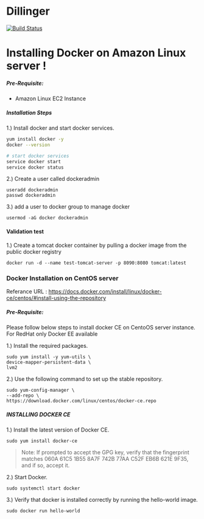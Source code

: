 # Dillinger

[![Build Status](https://travis-ci.org/joemccann/dillinger.svg?branch=master)](https://travis-ci.org/joemccann/dillinger)

# Installing Docker on Amazon Linux server !

##### Pre-Requisite:
- Amazon Linux EC2 Instance

##### Installation Steps
1.) Install docker and start docker services.
```sh
yum install docker -y
docker --version 

# start docker services
service docker start
service docker status
```

2.) Create a user called dockeradmin
```
useradd dockeradmin
passwd dockeradmin
```
3.) add a user to docker group to manage docker
```
usermod -aG docker dockeradmin
```
#### Validation test
1.) Create a tomcat docker container by pulling a docker image from the public docker registry
```
docker run -d --name test-tomcat-server -p 8090:8080 tomcat:latest
```

### Docker Installation on CentOS server

Referance URL : https://docs.docker.com/install/linux/docker-ce/centos/#install-using-the-repository

##### Pre-Requisite:
Please follow below steps to install docker CE on CentoOS server instance. For RedHat only Docker EE available

1.) Install the required packages.
```
sudo yum install -y yum-utils \
device-mapper-persistent-data \
lvm2
```
2.) Use the following command to set up the stable repository.
```
sudo yum-config-manager \
--add-repo \
https://download.docker.com/linux/centos/docker-ce.repo
```
##### INSTALLING DOCKER CE
1.) Install the latest version of Docker CE.
```
sudo yum install docker-ce
```
> Note: If prompted to accept the GPG key, verify that the fingerprint matches 060A 61C5 1B55 8A7F 742B 77AA C52F EB6B 621E 9F35, and if so, accept it.

2.) Start Docker.
```
sudo systemctl start docker
```
3.) Verify that docker is installed correctly by running the hello-world image.
```
sudo docker run hello-world
```
